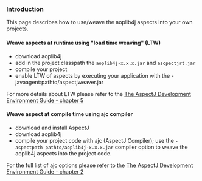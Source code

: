 ### Introduction ###
This page describes how to use/weave the aoplib4j aspects into your own projects.


#### Weave aspects at runtime using "load time weaving" (LTW) ####
  * download aoplib4j
  * add in the project classpath the `aoplib4j-x.x.x.jar` and `ascpectjrt.jar`
  * compile your project
  * enable LTW of aspects by executing your application with the -javaagent:pathto/aspectjweaver.jar

For more details about LTW please refer to the [The AspectJ Development Environment Guide - chapter 5](http://www.eclipse.org/aspectj/doc/released/devguide/ltw-configuration.html#enabling-load-time-weaving)

#### Weave aspect at compile time using ajc compiler ####
  * download and install AspectJ
  * download aoplib4j
  * compile your project code with ajc (AspectJ Compiler); use the `-aspectpath pathto/aoplib4j-x.x.x.jar` compiler option to weave the aoplib4j aspects into the project code.

For the full list of ajc options please refer to the [The AspectJ Development Environment Guide - chapter 2](http://www.eclipse.org/aspectj/doc/released/devguide/ajc-ref.html)